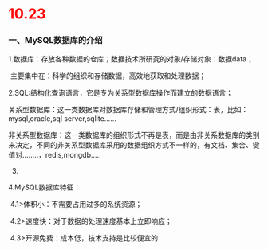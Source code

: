 # <font color = '#FF0000'>**10.23**</font>

### 一、MySQL数据库的介绍

1.数据库：存放各种数据的仓库；数据技术所研究的对象/存储对象：数据data；

​                   主要集中在：科学的组织和存储数据，高效地获取和处理数据；

2.SQL:结构化查询语言，它是专为关系型数据库操作而建立的数据语言；

​            关系型数据库：这一类数据库对数据库存储和管理方式/组织形式：表，比如：mysql,oracle,sql  server,sqlite......

​           非关系型数据库：这一类数据库的组织形式不再是表，而是由非关系数据库的类别来决定，不同的非关系型数据库采用的数据组织方式不一样的，有文档、集合、键值对........，redis,mongdb.....

3.

4.MySQL数据库特征：

​                4.1>体积小：不需要占用过多的系统资源；

​                4.2>速度快：对于数据的处理速度基本上立即响应；

​                4.3>开源免费：成本低，技术支持是比较便宜的

